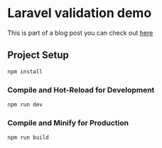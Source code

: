 # Laravel validation demo

This is part of a blog post you can check out [here](https://dberri.com/)

## Project Setup

```sh
npm install
```

### Compile and Hot-Reload for Development

```sh
npm run dev
```

### Compile and Minify for Production

```sh
npm run build
```
